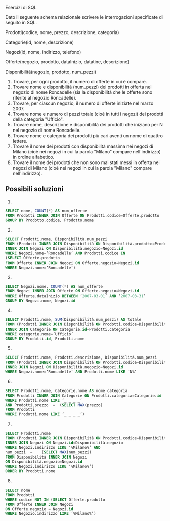 Esercizi di SQL

Dato il seguente schema relazionale scrivere le interrogazioni specificate di seguito in SQL.

Prodotti(codice, nome, prezzo, descrizione, categoria)

Categorie(id, nome, descrizione)

Negozi(id, nome, indirizzo, telefono)

Offerte(negozio, prodotto, dataInizio, datatine, descrizione)

Disponibilità(negozio, prodotto, num_pezzi)


1. Trovare, per ogni prodotto, il numero di offerte in cui è compare.
2. Trovare nome e disponibilità (num_pezzi) dei prodotti in offerta nel negozio di nome Roncadelle (sia la disponibilità che le offerte sono riferite al negozio Roncadelle).
3. Trovare, per ciascun negozio, il numero di offerte iniziate nel marzo 2007.
4. Trovare nome e numero di pezzi totale (cioè in tutti i negozi) dei prodotti della categoria "Ufficio".
5. Trovare nome, descrizione e disponibilità dei prodotti che iniziano per N nel negozio di nome Roncadelle.
6. Trovare nome e categoria dei prodotti più cari aventi un nome di quattro lettere.
7. Trovare il nome dei prodotti con disponibilità massima nei negozi di Milano (cioè nei negozi in cui la parola "Milano" compare nell'indirizzo) in ordine alfabetico.
8. Trovare il nome dei prodotti che non sono mai stati messi in offerta nei negozi di Milano (cioè nei negozi in cui la parola "Milano" compare nell'indirizzo).

## Possibili soluzioni

1)

```sql
SELECT nome, COUNT(*) AS num_offerte
FROM Prodotti INNER JOIN Offerte ON Prodotti.codice=Offerte.prodotto
GROUP BY Prodotto.codice, Prodotto.nome
```
2)

```sql
SELECT Prodotti.nome, Disponibilità.num_pezzi
FROM (Prodotti INNER JOIN Disponibilità ON Disponibilità.prodotto=Prodotti.codice)
INNER JOIN Negozi ON Disponibilità.negozio=Negozi.id
WHERE Negozi.nome=’Roncadelle’ AND Prodotti.codice IN
(SELECT Offerte.prodotto
FROM Offerte INNER JOIN Negozi ON Offerte.negozio=Negozi.id
WHERE Negozi.nome=’Roncadelle’)
```
3)

```sql
SELECT Negozi.nome, COUNT(*) AS num_offerte
FROM Negozi INNER JOIN Offerte ON Offerte.negozio=Negozi.id
WHERE Offerte.dataInizio BETWEEN ‘2007-03-01’ AND ‘2007-03-31’
GROUP BY Negozi.nome, Negozi.id
```
4)

```sql
SELECT Prodotti.nome, SUM(Disponibilità.num_pezzi) AS totale
FROM (Prodotti INNER JOIN Disponibilità ON Prodotti.codice=Disponibilità.prodotto)
INNER JOIN Categorie ON Categorie.id=Prodotti.categoria
WHERE categorie.nome=’Ufficio’
GROUP BY Prodotti.id, Prodotti.nome
```
5)

```sql
SELECT Prodotti.nome, Prodotti.descrizione, Disponibilità.num_pezzi
FROM (Prodotti INNER JOIN Disponibilità ON Prodotti.codice=Disponibilità.prodotto)
INNER JOIN Negozi ON Disponibilità.negozio=Negozi.id
WHERE Negozi.nome=’Roncadelle’ AND Prodotti.nome LIKE ‘N%’
```
6)

```sql
SELECT Prodotti.nome, Categorie.nome AS nome_categoria
FROM Prodotti INNER JOIN Categorie ON Prodotti.categoria=Categorie.id
WHERE Prodotti.nome LIKE ‘_ _ _ _’ 
AND Prodotti.prezzo  =  (SELECT MAX(prezzo) 
FROM Prodotti 
WHERE Prodotti.nome LIKE ‘_ _ _ _’)
```
7)

```sql
SELECT Prodotti.nome
FROM (Prodotti INNER JOIN Disponibilità ON Prodotti.codice=Disponibilità.prodotto) 
INNER JOIN Negozi ON Negozi.id=Disponibilità.negozio
WHERE Negozi.indirizzo LIKE ‘%Milano%’ AND 
num_pezzi  =    (SELECT MAX(num_pezzi) 
FROM Disponibilità INNER JOIN Negozi 
ON Disponibilità.negozio=Negozi.id 
WHERE Negozi.indirizzo LIKE ‘%Milano%’)
ORDER BY Prodotti.nome
```
8)

```sql
SELECT nome
FROM Prodotti
WHERE codice NOT IN (SELECT Offerte.prodotto
FROM Offerte INNER JOIN Negozi 
ON Offerte.negozio = Negozi.id
WHERE Negozio.indirizzo LIKE ‘%Milano%’)
```
